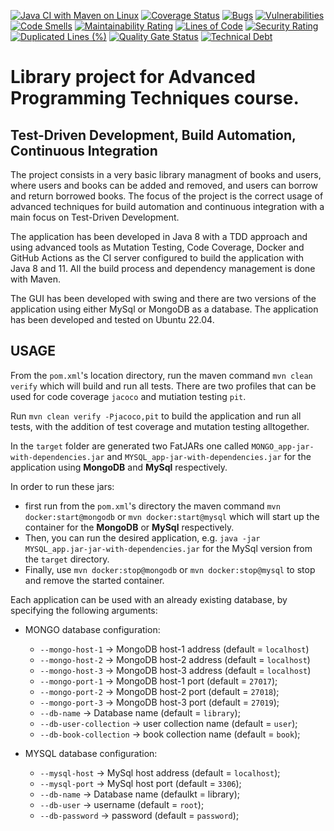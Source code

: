 [![Java CI with Maven on Linux](https://github.com/MihailTeodor/attsw-final-project/actions/workflows/maven.yml/badge.svg)](https://github.com/MihailTeodor/attsw-final-project/actions)
[![Coverage Status](https://coveralls.io/repos/github/MihailTeodor/attsw-final-project/badge.svg?branch=master)](https://coveralls.io/github/MihailTeodor/attsw-final-project?branch=master)
[![Bugs](https://sonarcloud.io/api/project_badges/measure?project=MihailTeodor_attsw-final-project&metric=bugs)](https://sonarcloud.io/summary/new_code?id=MihailTeodor_attsw-final-project)
[![Vulnerabilities](https://sonarcloud.io/api/project_badges/measure?project=MihailTeodor_attsw-final-project&metric=vulnerabilities)](https://sonarcloud.io/summary/new_code?id=MihailTeodor_attsw-final-project)
[![Code Smells](https://sonarcloud.io/api/project_badges/measure?project=MihailTeodor_attsw-final-project&metric=code_smells)](https://sonarcloud.io/summary/new_code?id=MihailTeodor_attsw-final-project)
[![Maintainability Rating](https://sonarcloud.io/api/project_badges/measure?project=MihailTeodor_attsw-final-project&metric=sqale_rating)](https://sonarcloud.io/summary/new_code?id=MihailTeodor_attsw-final-project)
[![Lines of Code](https://sonarcloud.io/api/project_badges/measure?project=MihailTeodor_attsw-final-project&metric=ncloc)](https://sonarcloud.io/summary/new_code?id=MihailTeodor_attsw-final-project)
[![Security Rating](https://sonarcloud.io/api/project_badges/measure?project=MihailTeodor_attsw-final-project&metric=security_rating)](https://sonarcloud.io/summary/new_code?id=MihailTeodor_attsw-final-project)
[![Duplicated Lines (%)](https://sonarcloud.io/api/project_badges/measure?project=MihailTeodor_attsw-final-project&metric=duplicated_lines_density)](https://sonarcloud.io/summary/new_code?id=MihailTeodor_attsw-final-project)
[![Quality Gate Status](https://sonarcloud.io/api/project_badges/measure?project=MihailTeodor_attsw-final-project&metric=alert_status)](https://sonarcloud.io/summary/new_code?id=MihailTeodor_attsw-final-project)
[![Technical Debt](https://sonarcloud.io/api/project_badges/measure?project=MihailTeodor_attsw-final-project&metric=sqale_index)](https://sonarcloud.io/summary/new_code?id=MihailTeodor_attsw-final-project)


# Library project for Advanced Programming Techniques course.
## Test-Driven Development, Build Automation, Continuous Integration

The project consists in a very basic library managment of books and users, where users and books can be added and removed, and users can borrow and return borrowed books. The focus of the project is the correct usage of advanced techniques for build automation and continuous integration with a main focus on Test-Driven Development.

The application has been developed in Java 8 with a TDD approach and using advanced tools as Mutation Testing, Code Coverage, Docker and GitHub Actions as the CI server configured to build the application with Java 8 and 11. All the build process and dependency management is done with Maven. 

The GUI has been developed with swing and there are two versions of the application using either MySql or MongoDB as a database. The application has been developed and tested on Ubuntu 22.04.

## USAGE
From the `pom.xml`'s location directory, run the maven command `mvn clean verify` which will build and run all tests. There are two profiles that can be used for code coverage `jacoco` and mutiation testing `pit`.

Run `mvn clean verify -Pjacoco,pit` to build the application and run all tests, with the addition of test coverage and mutation testing alltogether.

In the `target` folder are generated two FatJARs one called `MONGO_app-jar-with-dependencies.jar` and `MYSQL_app-jar-with-dependencies.jar` for the application using **MongoDB** and **MySql** respectively. 

In order to run these jars:

* first run from the `pom.xml`'s directory the maven command `mvn docker:start@mongodb` or `mvn docker:start@mysql` which will start up the container for the **MongoDB** or **MySql** respectively.
*  Then, you can run the desired application, e.g. `java -jar MYSQL_app.jar-jar-with-dependencies.jar` for the MySql version from the `target` directory.
*  Finally, use `mvn docker:stop@mongodb` or `mvn docker:stop@mysql` to stop and remove the started container.


Each application can be used with an already existing database, by specifying the following arguments:

* MONGO database configuration:
  - `--mongo-host-1` -> MongoDB host-1 address (default = `localhost`)
  - `--mongo-host-2` -> MongoDB host-2 address (default = `localhost`)
  - `--mongo-host-3` -> MongoDB host-3 address (default = `localhost`)
  - `--mongo-port-1` -> MongoDB host-1 port (default = `27017`);
  - `--mongo-port-2` -> MongoDB host-2 port (default = `27018`);
  - `--mongo-port-3` -> MongoDB host-3 port (default = `27019`);
  - `--db-name` -> Database name (default = `library`);
  - `--db-user-collection` -> user collection name (default = `user`);
  - `--db-book-collection` -> book collection name (default = `book`);

* MYSQL database configuration:
  - `--mysql-host` -> MySql host address (default = `localhost`);
  - `--mysql-port` -> MySql host port (default = `3306`);
  - `--db-name` -> Database name (defaulkt = library);
  - `--db-user` -> username (default = `root`);
  - `--db-password` -> password (default = `password`);
